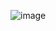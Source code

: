 ![image](https://github.com/ilrexho2011/Project-EULER-Possible-Solutions-Problems-101_to_200/assets/61479363/f2780213-1e00-4672-a1a1-80e3575c450a)

